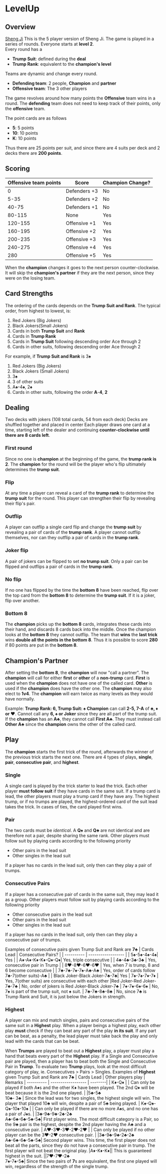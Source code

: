 # LevelUp
## Overview
[Sheng Ji](https://en.wikipedia.org/wiki/Sheng_ji)
This is the 5 player version of Sheng Ji.
The game is played in a series of rounds.
Everyone starts at **level 2**.  
Every round has a 
* **Trump Suit**: defined during the **deal**
* **Trump Rank**: equivalent to the  **champion's level**

Teams are dynamic and change every round.
* **Defending team**: 2 people, **Champion** and **partner**
*  **Offensive team**: The 3 other players

The game revolves around how many points the **Offensive** team wins in a round.  The **defending** team does not need to keep track of their points, only the **offensive** team.

The point cards are as follows
* **5**: 5 points
* **10**: 10 points
* **K**: 10 points

Thus there are 25 points per suit, and since there are 4 suits per deck and 2 decks there are **200 points**.

## Scoring

| Offensive team points | Score        | Champion Change? |
| --------------------- | ------------ | ---------------- |
| 0                     | Defenders +3 |       No         |
| 5-35                  | Defenders +2 |       No         |
| 40-75                 | Defenders +1 |       No         |
| 80-115                | None         |       Yes        |
| 120-155               | Offensive +1 |       Yes        |
| 160-195               | Offensive +2 |       Yes        |
| 200-235               | Offensive +3 |       Yes        |
| 240-275               | Offensive +4 |       Yes        |
| 280                   | Offensive +5 |       Yes        |

When the **champion** changes it goes to the next person counter-clockwise.
It will skip the **champion's partner** if they are the next person, since they were on the losing team.

## Card Strengths
The ordering of the cards depends on the **Trump Suit and Rank**.  The typical order, from highest to lowest, is: 
1. Red Jokers (Big Jokers)
2. Black Jokers(Small Jokers)
3. Cards in both **Trump Suit** and **Rank**
4. Cards in **Trump Rank**
5. Cards in **Trump Suit** following descending order Ace through 2
6. Cards in other suits, following descending order Ace through 2


For example, if **Trump Suit and Rank** is 3♠
1. Red Jokers (Big Jokers)
2. Black Jokers (Small Jokers)
3. 3♠
4. 3 of other suits
5. A♠-4♠, 2♠
6. Cards in other suits, following the order  **A**-**4**, **2**

## Dealing
Two decks with jokers (108 total cards, 54 from each deck)
Decks are shuffled together and placed in center
Each player draws one card at a time, starting left of the dealer and continuing **counter-clockwise until there are 8 cards left**.

### First round
Since no one is **champion** at the beginning of the game, the **trump rank is 2**.
The **champion** for the round will be the player who's flip ultimately determines the **trump suit**.
### Flip
At any time a player can reveal a card of the **trump rank** to determine the **trump suit** for the round.  This player can strengthen their flip by revealing their flip's pair.
### Outflip
A player can outflip a single card flip and change the **trump suit** by revealing a pair of cards of the **trump rank**.  A player cannot outflip themselves, nor can they outflip a pair of cards in the **trump rank**.
### Joker flip
A pair of jokers can be flipped to set **no trump suit**.  Only a pair can be flipped and outflips a pair of cards in the **trump rank**.
### No flip
If no one has flipped by the time the **bottom 8** have been reached, flip over the top card from the **bottom 8** to determine the **trump suit**.  If it is a joker, flip over another.
### Bottom 8
The **champion** picks up the **bottom 8** cards, integrates these cards into their hand, and discards 8 cards back into the middle.  Once the champion looks at the **bottom 8** they cannot outflip.  The team that **wins** the **last trick** wins **double all the points in the bottom 8**.  Thus it is possible to score **280** if 80 points are put in the **bottom 8**.

## Champion's Partner

After setting the **bottom 8**, the **champion** will now "call a partner".
The **champion** will call for either **first** or **other** of a **non-trump** card.
**First** is used when the **champion** does not have one of the called card.
**Other** is used if the **champion** does have the other one.
The **champion** may also elect to **1v4**.  The **champion** will earn twice as many levels as they would have normally.

Example:
**Trump Rank: 6, Trump Suit: ♠**
**Champion** can call **2-5, 7-A** of **♣, ♦ or ♥**.
Cannot call any **6, ♠ or Joker** since they are all part of the trump suit.
If the **champion** has an **A♣**, they cannot call **First A♣**.  They must instead call **Other A♣** since the **champion** owns the other of the called card.
## Play
The **champion** starts the first trick of the round, afterwards the winner of the previous trick starts the next one.
There are 4 types of plays, **single**, **pair**, **consecutive pair**, and **highest**.
### Single
A single card is played by the trick starter to lead the trick.  Each other player **must follow suit** if they have cards in the same suit.  If a trump card is lead, the other players must play a trump card if they have any.  The highest trump, or if no trumps are played, the highest-ordered card of the suit lead takes the trick.  In cases of ties, the card played first wins.
### Pair
The two cards must be *identical*.  A **Q♠** and **Q♣** are not identical and are therefore not a pair, despite sharing the same rank.
Other players must follow suit by playing cards according to the following priority

-   Other pairs in the lead suit
-   Other singles in the lead suit

If a player has no cards in the lead suit, only then can they play a pair of trumps.

### Consecutive Pairs
If a player has a consecutive pair of cards in the same suit, they may lead it as a group.
Other players must follow suit by playing cards according to the following priority
 * Other consecutive pairs in the lead suit
 * Other pairs in the lead suit
 * Other singles in the lead suit

If a player has no cards in the lead suit, only then can they play a consecutive pair of trumps.

Examples of consecutive pairs given Trump Suit and Rank are **7♣**
| Cards Lead | Consecutive Pairs? |
| ---------- | ------------------ |
| 5♠-5♠-4♠-4♠|  Yes                |
| A♦-A♦-K♦-K♦-Q♦-Q♦| Yes, triple consecutive |
| 4♣-4♣-3♣-3♣ | Yes, consecutive pair in Trump |
| 8♥-8♥-6♥-6♥ | Yes, when 7 is trump, 8 and 6 become consecutive |
| 7♣-7♣-7♠-7♠-A♣-A♣ | Yes, order of cards follow 7♣-7(other suits)-A♣ |
| Black Joker-Black Joker-7♣-7♣| Yes
| 7♠-7♠-7♦-7♦ | Yes, 7(other suits) are consecutive with each other
|Red Joker-Red Joker-7♣-7♣ | No, order of jokers is Red Joker-Black Joker-7♣
| 7♠-7♠-6♠-6♠ | No, 7♠ is part of the trump suit, not ♠ suit.
| 7♣-7♣-8♣-8♣ | No, since 7♣ is Trump Rank and Suit, it is just below the Jokers in strength.

### Highest
A player can mix and match singles, pairs and consecutive pairs of the same suit in a **Highest** play.
When a player beings a highest play, each other play **must** check if they can beat any part of the play **in its suit**.  If any part can be beat, as a penalty, the lead player must take back the play and only lead with the cards that can be beat.

When **Trumps** are played to beat out a **Highest** play, a player must play a hand that beats every part of the **Highest** play.  If a Single and Consecutive pair are played, then a player has to beat both the Single and Consecutive Pair in **Trump**.  To evaluate two **Trump** plays, look at the most difficult category of play, ie. Consecutives > Pairs > Singles.
Examples of **Highest** given Trump Suit and Rank are **7♣**
| Cards Lead | Other players play | Remarks
| ---------- | ------------------ | --------|
| K♦-Q♦     | | Can only be played if both A♦s and the other K♦ have been played. The 2nd Q♦ will be beat because it is the 2nd one played.
| |5♣-5♣ <br> 10♣- 3♣ | Since the lead was for two singles, the highest single will win.  The player that played 10♣ will win, despite a pair of 5♣ being played.
| K♠-Q♠-Q♠-10♠-10♠ | | Can only be played if there are no more A♠s, and no one has a pair of J♠s.
 | |3♣-9♣-9♣-2♣-2♣ <br> A♣-6♣-6♣-5♣-5♣| First player wins.  The most difficult category is a Pair, so the 9♣ pair is the highest, despite the 2nd player having the A♣ and a consecutive pair.
| A♥-3♥-3♥-2♥-2♥ | | Can only be played if no other player can be the 3♥-2♥ consecutive pair.
| |3♣-9♣-9♣-2♣-2♣ <br> A♣-6♣-6♣-5♣-5♣| Second player wins.  This time, the first player does not beat all the parts, since they do not have a consecutive pair in trump.  The first player will not beat the original play.
|A♦-K♦-K♦|| This is guaranteed highest in the suit.
||7♥-7♥-2♣ <br> 7♠-7♠-5♣| Since the two pairs of **7**s are equivalent, the first one played will win, regardless of the strength of the single trump.
